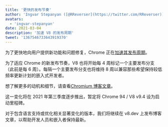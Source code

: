 ```yaml
---
title: '更快的发布节奏'
author: 'Ingvar Stepanyan ([@RReverser](https://twitter.com/RReverser))'
avatars:
  - 'ingvar-stepanyan'
date: 2021-03-04
description: '加速 V8 的发布周期'
tweet: '1367546733643919370'
---
```

为了更快地向用户提供新功能和问题修复，Chrome 正在[加速其发布周期](https://developer.chrome.com/blog/faster-release-cycle/)。

为了适应 Chrome 的新发布节奏，V8 也将开始每 4 周标记一个主要发布分支（此前是每 6 周）。每隔一个主要发布分支也将维持 8 周以兼容那些希望保持较低频率更新计划的嵌入式开发者。

<!--truncate-->
想了解更多的动机和细节，请查看[Chromium 博客文章](https://blog.chromium.org/2021/03/speeding-up-release-cycle.html)。

这一变化将在 2021 年第三季度逐步推出，暂定将 Chrome 94 / V8 v9.4 设为启动里程碑。

对于包含语言支持或优化相关显著变化的版本，我们将继续在 v8.dev 上发布博客文章，以帮助开发人员和嵌入者保持最新。
